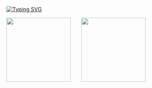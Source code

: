 <a href="https://git.io/typing-svg"><img src="https://readme-typing-svg.herokuapp.com?font=Fira+Code&size=18&pause=1000&color=000000&center=true&vCenter=true&width=435&lines=%F0%9F%94%88Code+is+a+tool%2C+thought+is+the+essence" alt="Typing SVG" /></a>

<div align="">
<span> </span>
<img height="170px" src="https://github-readme-stats.vercel.app/api?username=deerlulu" /><span>  </span><img height="170px" src="https://github-readme-stats.vercel.app/api/top-langs/?username=deerlulu&layout=compact&langs_count=8" />
<span></span>
</div>
